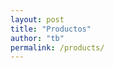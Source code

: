 ```yaml
---
layout: post
title: "Productos"
author: "tb"
permalink: /products/
---
```



<div id='collection-component-1595931304001'></div>
<script type="text/javascript">
/*<![CDATA[*/
(function () {
  var scriptURL = 'https://sdks.shopifycdn.com/buy-button/latest/buy-button-storefront.min.js';
  if (window.ShopifyBuy) {
    if (window.ShopifyBuy.UI) {
      ShopifyBuyInit();
    } else {
      loadScript();
    }
  } else {
    loadScript();
  }
  function loadScript() {
    var script = document.createElement('script');
    script.async = true;
    script.src = scriptURL;
    (document.getElementsByTagName('head')[0] || document.getElementsByTagName('body')[0]).appendChild(script);
    script.onload = ShopifyBuyInit;
  }
  function ShopifyBuyInit() {
    var client = ShopifyBuy.buildClient({
      domain: 'tarabroochjoyeria.myshopify.com',
      storefrontAccessToken: 'bcf35364e7591899f98f000fba104e4b',
    });
    ShopifyBuy.UI.onReady(client).then(function (ui) {
      ui.createComponent('collection', {
        id: '165095866453',
        node: document.getElementById('collection-component-1595931304001'),
        moneyFormat: '%24%20%7B%7Bamount%7D%7D',
        options: {
  "product": {
    "styles": {
      "product": {
        "@media (min-width: 601px)": {
          "max-width": "calc(25% - 20px)",
          "margin-left": "20px",
          "margin-bottom": "50px",
          "width": "calc(25% - 20px)"
        }
      },
      "button": {
        ":hover": {
          "background-color": "#7d5c00"
        },
        "background-color": "#8b6600",
        ":focus": {
          "background-color": "#7d5c00"
        },
        "border-radius": "4px"
      }
    },
    "buttonDestination": "modal",
    "contents": {
      "options": false
    },
    "text": {
      "button": "View product"
    }
  },
  "productSet": {
    "styles": {
      "products": {
        "@media (min-width: 601px)": {
          "margin-left": "-20px"
        }
      }
    }
  },
  "modalProduct": {
    "contents": {
      "img": false,
      "imgWithCarousel": true,
      "button": false,
      "buttonWithQuantity": true
    },
    "styles": {
      "product": {
        "@media (min-width: 601px)": {
          "max-width": "100%",
          "margin-left": "0px",
          "margin-bottom": "0px"
        }
      },
      "button": {
        ":hover": {
          "background-color": "#7d5c00"
        },
        "background-color": "#8b6600",
        ":focus": {
          "background-color": "#7d5c00"
        },
        "border-radius": "4px"
      }
    }
  },
  "cart": {
    "styles": {
      "button": {
        ":hover": {
          "background-color": "#7d5c00"
        },
        "background-color": "#8b6600",
        ":focus": {
          "background-color": "#7d5c00"
        },
        "border-radius": "4px"
      },
      "title": {
        "color": "#4c4c4c"
      },
      "header": {
        "color": "#4c4c4c"
      },
      "lineItems": {
        "color": "#4c4c4c"
      },
      "subtotalText": {
        "color": "#4c4c4c"
      },
      "subtotal": {
        "color": "#4c4c4c"
      },
      "notice": {
        "color": "#4c4c4c"
      },
      "currency": {
        "color": "#4c4c4c"
      },
      "close": {
        "color": "#4c4c4c",
        ":hover": {
          "color": "#4c4c4c"
        }
      },
      "empty": {
        "color": "#4c4c4c"
      },
      "noteDescription": {
        "color": "#4c4c4c"
      },
      "discountText": {
        "color": "#4c4c4c"
      },
      "discountIcon": {
        "fill": "#4c4c4c"
      },
      "discountAmount": {
        "color": "#4c4c4c"
      }
    }
  },
  "toggle": {
    "styles": {
      "toggle": {
        "background-color": "#8b6600",
        ":hover": {
          "background-color": "#7d5c00"
        },
        ":focus": {
          "background-color": "#7d5c00"
        }
      }
    }
  },
  "lineItem": {
    "styles": {
      "variantTitle": {
        "color": "#4c4c4c"
      },
      "title": {
        "color": "#4c4c4c"
      },
      "price": {
        "color": "#4c4c4c"
      },
      "fullPrice": {
        "color": "#4c4c4c"
      },
      "discount": {
        "color": "#4c4c4c"
      },
      "discountIcon": {
        "fill": "#4c4c4c"
      },
      "quantity": {
        "color": "#4c4c4c"
      },
      "quantityIncrement": {
        "color": "#4c4c4c",
        "border-color": "#4c4c4c"
      },
      "quantityDecrement": {
        "color": "#4c4c4c",
        "border-color": "#4c4c4c"
      },
      "quantityInput": {
        "color": "#4c4c4c",
        "border-color": "#4c4c4c"
      }
    }
  }
},
      });
    });
  }
})();
/*]]>*/
</script>
